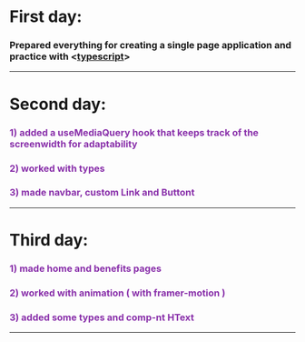 # First day:

### Prepared everything for creating a single page application and practice with <[typescript](https://www.typescriptlang.org/)>

---

# Second day:

### <span style="color:rgb(137, 48, 170)">1) added a useMediaQuery hook that keeps track of the screenwidth for adaptability</span>

### <span style="color:rgb(137, 48, 170)">2) worked with types</span>

### <span style="color:rgb(137, 48, 170)">3) made navbar, custom Link and Buttont</span>

---

# Third day:

### <span style="color:rgb(137, 48, 170)">1) made home and benefits pages</span>

### <span style="color:rgb(137, 48, 170)">2) worked with animation ( with framer-motion )</span>

### <span style="color:rgb(137, 48, 170)">3) added some types and comp-nt HText</span>

---

